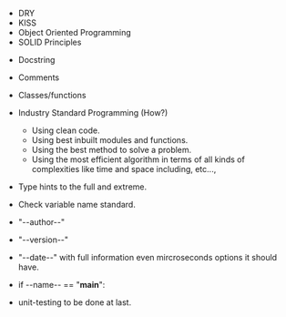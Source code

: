 - DRY
- KISS
- Object Oriented Programming
- SOLID Principles
<!-- Full form of SOLID Principles 
- S - Single Responsibility Principle
- O - Open Closed Principle
- L - Liskov Substitution Principle
- I - Interface Segregation Principle
- D - Dependency Inversion Principle
-->

- Docstring
- Comments

- Classes/functions
- Industry Standard Programming (How?)
	- Using clean code.
	- Using best inbuilt modules and functions.
	- Using the best method to solve a problem.
	- Using the most efficient algorithm in terms of all kinds of complexities like time and space including, etc...,

- Type hints to the full and extreme.
- Check variable name standard.


- "--author--"
- "--version--"
- "--date--" with full information even mircroseconds options it should have.


- if --name-- == "__main__":
- unit-testing to be done at last.
